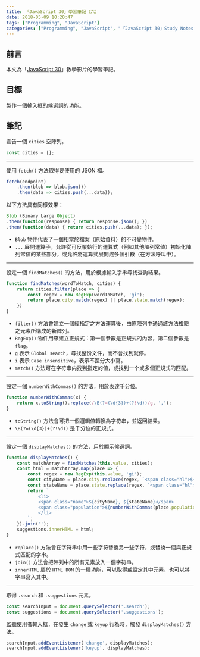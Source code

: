 ```yaml
---
title: 「JavaScript 30」學習筆記（六）
date: 2018-05-09 10:20:47
tags: ["Programming", "JavaScript"]
categories: ["Programming", "JavaScript", "「JavaScript 30」Study Notes"]
---
```


## 前言

本文為「[JavaScript 30](https://javascript30.com/)」教學影片的學習筆記。

## 目標

製作一個輸入框的候選詞的功能。

## 筆記

宣告一個 `cities` 空陣列。

```js
const cities = [];
```

---

使用 `fetch()` 方法取得要使用的 JSON 檔。

```js
fetch(endpoint)
    .then(blob => blob.json())
    .then(data => cities.push(...data));
```

以下方法具有同樣效果：

```js
Blob (Binary Large Object)
.then(function(response) { return response.json(); })
.then(function(data) { return cities.push(...data); });
```

- `Blob` 物件代表了一個相當於檔案（原始資料）的不可變物件。
- `...` 展開運算子，允許從可反覆執行的運算式（例如其他陣列常値）初始化陣列常値的某些部分，或允許將運算式展開成多個引數（在方法呼叫中）。

---

設定一個 `findMatches()` 的方法，用於根據輸入字串尋找查詢結果。

```js
function findMatches(wordToMatch, cities) {
    return cities.filter(place => {
        const regex = new RegExp(wordToMatch, 'gi');
        return place.city.match(regex) || place.state.match(regex);
    })
}
```

- `filter()` 方法會建立一個經指定之方法運算後，由原陣列中通過該方法檢驗之元素所構成的新陣列。
- `RegExp()` 物件用來建立正規式：第一個參數是正規式的內容，第二個參數是 `flag`。
- `g` 表示 `Global search`，尋找整份文件，而不會找到就停。
- `i` 表示 `Case insensitive`，表示不區分大小寫。
- `match()` 方法可在字符串内找到指定的値，或找到一个或多個正規式的匹配。

---

設定一個 `numberWithCommas()` 的方法，用於表達千分位。

```js
function numberWithCommas(x) {
    return x.toString().replace(/\B(?=(\d{3})+(?!\d))/g, ',');
}
```

- `toString()` 方法會可把一個邏輯値轉換為字符串，並返回結果。
- `\B(?=(\d{3})+(?!\d))` 是千分位的正規式。

---

設定一個 `displayMatches()` 的方法，用於顯示候選詞。

```js
function displayMatches() {
    const matchArray = findMatches(this.value, cities);
    const html = matchArray.map(place => {
        const regex = new RegExp(this.value, 'gi');
        const cityName = place.city.replace(regex, `<span class="hl">${this.value}</span>`);
        const stateName = place.state.replace(regex, `<span class="hl">${this.value}</span>`);
        return `
            <li>
            <span class="name">${cityName}, ${stateName}</span>
            <span class="population">${numberWithCommas(place.population)}</span>
            </li>
        `;
    }).join('');
    suggestions.innerHTML = html;
}
```

- `replace()` 方法會在字符串中用一些字符替換另一些字符，或替換一個與正規式匹配的字串。
- `join()` 方法會把陣列中的所有元素放入一個字符串。
- `innerHTML` 屬於 `HTML DOM` 的一種功能，可以取得或設定其中元素，也可以將字串寫入其中。

---

取得 `.search` 和 `.suggestions` 元素。

```js
const searchInput = document.querySelector('.search');
const suggestions = document.querySelector('.suggestions');
```

監聽使用者輸入框，在發生 `change` 或 `keyup` 行為時，觸發 `displayMatches()` 方法。

```js
searchInput.addEventListener('change', displayMatches);
searchInput.addEventListener('keyup', displayMatches);
```
